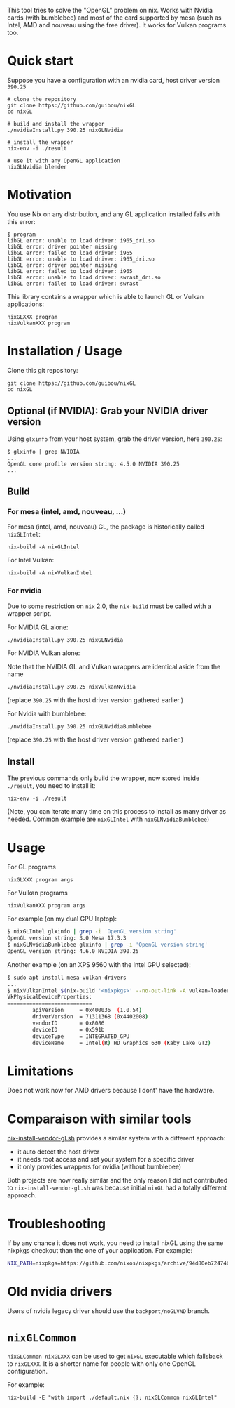 This tool tries to solve the "OpenGL" problem on nix. Works with Nvidia cards (with bumblebee) and most of the card supported by mesa (such as Intel, AMD and nouveau using the free driver). It works for Vulkan programs too.

# Quick start

Suppose you have a configuration with an nvidia card, host driver version `390.25`

```
# clone the repository
git clone https://github.com/guibou/nixGL
cd nixGL

# build and install the wrapper
./nvidiaInstall.py 390.25 nixGLNvidia

# install the wrapper
nix-env -i ./result

# use it with any OpenGL application
nixGLNvidia blender
```

# Motivation

You use Nix on any distribution, and any GL application installed fails with this error:

```
$ program
libGL error: unable to load driver: i965_dri.so
libGL error: driver pointer missing
libGL error: failed to load driver: i965
libGL error: unable to load driver: i965_dri.so
libGL error: driver pointer missing
libGL error: failed to load driver: i965
libGL error: unable to load driver: swrast_dri.so
libGL error: failed to load driver: swrast
```

This library contains a wrapper which is able to launch GL or Vulkan applications:

```
nixGLXXX program
nixVulkanXXX program
```

# Installation / Usage

Clone this git repository:

```
git clone https://github.com/guibou/nixGL
cd nixGL
```

## Optional (if NVIDIA): Grab your NVIDIA driver version

Using `glxinfo` from your host system, grab the driver version, here `390.25`:

```
$ glxinfo | grep NVIDIA
...
OpenGL core profile version string: 4.5.0 NVIDIA 390.25
...
```

## Build

### For mesa (intel, amd, nouveau, ...)

For mesa (intel, amd, nouveau) GL, the package is historically called `nixGLIntel`:

```
nix-build -A nixGLIntel
```

For Intel Vulkan:

```
nix-build -A nixVulkanIntel
```

### For nvidia

Due to some restriction on `nix` 2.0, the `nix-build` must be called with a wrapper script.

For NVIDIA GL alone:

```
./nvidiaInstall.py 390.25 nixGLNvidia
```

For NVIDIA Vulkan alone:

Note that the NVIDIA GL and Vulkan wrappers are identical aside from the name

```
./nvidiaInstall.py 390.25 nixVulkanNvidia
```

(replace `390.25` with the host driver version gathered earlier.)

For Nvidia with bumblebee:

```
./nvidiaInstall.py 390.25 nixGLNvidiaBumblebee
```

(replace `390.25` with the host driver version gathered earlier.)

## Install

The previous commands only build the wrapper, now stored inside `./result`, you need to install it:

```
nix-env -i ./result
```

(Note, you can iterate many time on this process to install as many driver as needed. Common example are `nixGLIntel` with `nixGLNvidiaBumblebee`)


# Usage

For GL programs

```
nixGLXXX program args
```

For Vulkan programs

```
nixVulkanXXX program args
```

For example (on my dual GPU laptop):

```bash
$ nixGLIntel glxinfo | grep -i 'OpenGL version string'
OpenGL version string: 3.0 Mesa 17.3.3
$ nixGLNvidiaBumblebee glxinfo | grep -i 'OpenGL version string'
OpenGL version string: 4.6.0 NVIDIA 390.25
```

Another example (on an XPS 9560 with the Intel GPU selected):

```bash
$ sudo apt install mesa-vulkan-drivers
...
$ nixVulkanIntel $(nix-build '<nixpkgs>' --no-out-link -A vulkan-loader)/bin/vulkaninfo | grep VkPhysicalDeviceProperties -A 7
VkPhysicalDeviceProperties:
===========================
        apiVersion     = 0x400036  (1.0.54)
        driverVersion  = 71311368 (0x4402008)
        vendorID       = 0x8086
        deviceID       = 0x591b
        deviceType     = INTEGRATED_GPU
        deviceName     = Intel(R) HD Graphics 630 (Kaby Lake GT2)
```

# Limitations

Does not work now for AMD drivers because I dont' have the hardware.

# Comparaison with similar tools

[nix-install-vendor-gl.sh](https://github.com/deepfire/nix-install-vendor-gl)
provides a similar system with a different approach:

- it auto detect the host driver
- it needs root access and set your system for a specific driver
- it only provides wrappers for nvidia (without bumblebee)

Both projects are now really similar and the only reason I did not
contributed to `nix-install-vendor-gl.sh` was because initial `nixGL`
had a totally different approach.

# Troubleshooting

If by any chance it does not work, you need to install nixGL using the same nixpkgs checkout than the one of your application. For example:

```bash
NIX_PATH=nixpkgs=https://github.com/nixos/nixpkgs/archive/94d80eb72474bf8243b841058ce45eac2b163943.tar.gz nix build -f ./default.nix nixGLIntel
```

# Old nvidia drivers

Users of nvidia legacy driver should use the `backport/noGLVND` branch.

# `nixGLCommon`

`nixGLCommon nixGLXXX` can be used to get `nixGL` executable which fallsback to `nixGLXXX`. It is a shorter name for people with only one OpenGL configuration.

For example:

```
nix-build -E "with import ./default.nix {}; nixGLCommon nixGLIntel"

